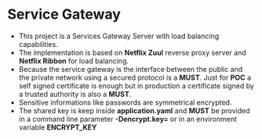 # **Service Gateway** #

* This project is a Services Gateway Server with load balancing capabilities.
* The implementation is based on **Netflix Zuul** reverse proxy server and **Netflix Ribbon** for load balancing. 
* Because the service gateway is the interface between the public and the private network using a secured protocol is a **MUST**.
Just for **POC** a self signed certificate is enough but in production a certificate signed by a trusted authority is also a **MUST**.
* Sensitive informations like passwords are symmetrical encrypted. 
* The shared key is keep inside **application.yaml** and **MUST** be provided in a command line parameter **-Dencrypt.key=** or in an environment variable **ENCRYPT_KEY**